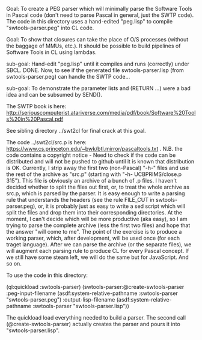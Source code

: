 Goal: To create a PEG parser which will minimally parse the Software Tools in Pascal code (don't need to parse Pascal in general, just the SWTP code).  The code in this directory uses a hand-edited "peg.lisp" to compile "swtools-parser.peg" into CL code.


Goal: To show that closures can take the place of O/S processes (without the baggage of MMUs, etc.).  It should be possible to build pipelines of Software Tools in CL using lambdas.


sub-goal: Hand-edit "peg.lisp" until it compiles and runs (correctly) under SBCL.  DONE.  Now, to see if the generated file swtools-parser.lisp (from swtools-parser.peg) can handle the SWTP code...

sub-goal: To demonstrate the parameter lists and (RETURN ...) were a bad idea and can be subsumed by SEND().


The SWTP book is here: http://seriouscomputerist.atariverse.com/media/pdf/book/Software%20Tools%20in%20Pascal.pdf

See sibling directory ../swt2cl for final crack at this goal.  

The code ../swt2cl/src.p is here: https://www.cs.princeton.edu/~bwk/btl.mirror/pascaltools.txt . N.B. the code contains a copyright notice - Need to check if the code can be distributed and will not be pushed to github until it is known that distribution is OK. Currently, I strip away the first two (non-Pascal) "-h-" files and use the rest of the archive as "src.p" (starting with "-h- UCBPRIMS/close.p 315").  This file is obviously an archive of a bunch of .p files.  I haven't decided whether to split the files out first, or, to treat the whole archive as src.p, which is parsed by the parser.  It is easy enough to write a parsing rule that understands the headers (see the rule FILE_CUT in swtools-parser.peg), or, it is probably just as easy to write a sed script which will split the files and drop them into their corresponding directories.  At the moment, I can't decide which will be more productive (aka easy), so I am trying to parse the complete archive (less the first two files) and hope that the answer "will come to me".  The point of the exercise is to produce a working parser, which, after development, will be used once (for each traget language).  After we can parse the archive (or the separate files), we will augment each parsing rule to produce CL for every Pascal concept.  If we still have some steam left, we will do the same but for JavaScript.  And so on.

To use the code in this directory:

(ql:quickload :swtools-parser)
(swtools-parser:@create-swtools-parser 
	  :peg-input-filename (asdf:system-relative-pathname :swtools-parser "swtools-parser.peg")
	  :output-lisp-filename (asdf:system-relative-pathname :swtools-parser "swtools-parser.lisp"))

The quickload load everything needed to build a parser.  The second call (@create-swtools-parser) actually creates the parser and pours it into "swtools-parser.lisp".